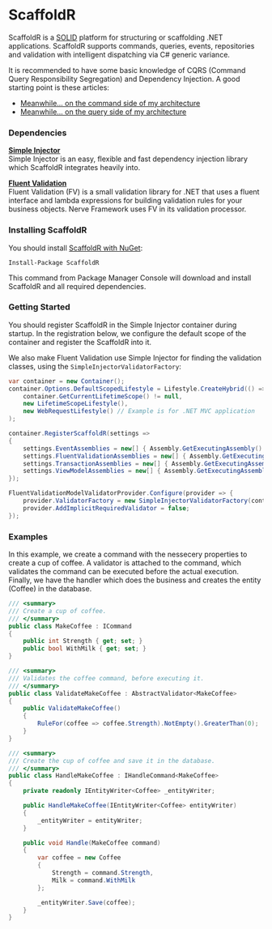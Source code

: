# ScaffoldR

ScaffoldR is a [SOLID](https://en.wikipedia.org/wiki/SOLID_%28object-oriented_design%29) platform for structuring or scaffolding .NET applications. ScaffoldR supports commands, queries, events, repositories and validation with intelligent dispatching via C# generic variance.

It is recommended to have some basic knowledge of CQRS (Command Query Responsibility Segregation) and Dependency Injection. A good starting point is these articles:

* [Meanwhile... on the command side of my architecture](https://www.cuttingedge.it/blogs/steven/pivot/entry.php?id=91)
* [Meanwhile... on the query side of my architecture](https://www.cuttingedge.it/blogs/steven/pivot/entry.php?id=92)

### Dependencies 
**[Simple Injector](https://simpleinjector.org)**<br />
Simple Injector is an easy, flexible and fast dependency injection library which ScaffoldR integrates heavily into.

**[Fluent Validation](https://fluentvalidation.codeplex.com)**<br />
Fluent Validation (FV) is a small validation library for .NET that uses a fluent interface and lambda expressions for building validation rules for your business objects. Nerve Framework uses FV in its validation processor.

### Installing ScaffoldR

You should install [ScaffoldR with NuGet](https://www.nuget.org/packages/ScaffoldR):

    Install-Package ScaffoldR

This command from Package Manager Console will download and install ScaffoldR and all required dependencies.

### Getting Started

You should register ScaffoldR in the Simple Injector container during startup. In the registration below, we configure the default scope of the container and register the ScaffoldR into it. 

We also make Fluent Validation use Simple Injector for finding the validation classes, using the `SimpleInjectorValidatorFactory`:

```cs
var container = new Container();
container.Options.DefaultScopedLifestyle = Lifestyle.CreateHybrid(() =>
	container.GetCurrentLifetimeScope() != null,
	new LifetimeScopeLifestyle(),
	new WebRequestLifestyle() // Example is for .NET MVC application
);

container.RegisterScaffoldR(settings =>
{
	settings.EventAssemblies = new[] { Assembly.GetExecutingAssembly() };
	settings.FluentValidationAssemblies = new[] { Assembly.GetExecutingAssembly() };
	settings.TransactionAssemblies = new[] { Assembly.GetExecutingAssembly() };
	settings.ViewModelAssemblies = new[] { Assembly.GetExecutingAssembly() };
});

FluentValidationModelValidatorProvider.Configure(provider => {
	provider.ValidatorFactory = new SimpleInjectorValidatorFactory(container);
	provider.AddImplicitRequiredValidator = false;
});
```

### Examples

In this example, we create a command with the nessecery properties to create a cup of coffee. A validator is attached to the command, which validates the command can be executed before the actual execution. Finally, we have the handler which does the business and creates the entity (Coffee) in the database.

```cs
/// <summary>
/// Create a cup of coffee.
/// </summary>
public class MakeCoffee : ICommand
{
	public int Strength { get; set; }
	public bool WithMilk { get; set; }
}

/// <summary>
/// Validates the coffee command, before executing it.
/// </summary>
public class ValidateMakeCoffee : AbstractValidator<MakeCoffee>
{
	public ValidateMakeCoffee()
	{
		RuleFor(coffee => coffee.Strength).NotEmpty().GreaterThan(0);
	}
}

/// <summary>
/// Create the cup of coffee and save it in the database.
/// </summary>
public class HandleMakeCoffee : IHandleCommand<MakeCoffee>
{
	private readonly IEntityWriter<Coffee> _entityWriter;

	public HandleMakeCoffee(IEntityWriter<Coffee> entityWriter)
	{
		_entityWriter = entityWriter;
	}

	public void Handle(MakeCoffee command)
	{
		var coffee = new Coffee
		{
			Strength = command.Strength,
			Milk = command.WithMilk
		};

		_entityWriter.Save(coffee);
	}
}
```
